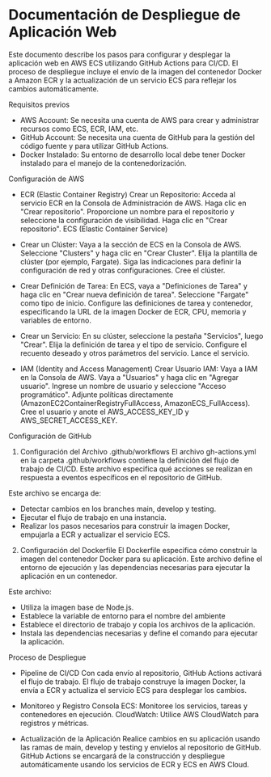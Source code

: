 
# Documentación de Despliegue de Aplicación Web

Este documento describe los pasos para configurar y desplegar la aplicación web en AWS ECS utilizando GitHub Actions para CI/CD. El proceso de despliegue incluye el envío de la imagen del contenedor Docker a Amazon ECR y la actualización de un servicio ECS para reflejar los cambios automáticamente.

Requisitos previos
* AWS Account: Se necesita una cuenta de AWS para crear y administrar recursos como ECS, ECR, IAM, etc.
* GitHub Account: Se necesita una cuenta de GitHub para la gestión del código fuente y para utilizar GitHub Actions.
* Docker Instalado: Su entorno de desarrollo local debe tener Docker instalado para el manejo de la contenedorización.

Configuración de AWS
* ECR (Elastic Container Registry)
Crear un Repositorio:
Acceda al servicio ECR en la Consola de Administración de AWS.
Haga clic en "Crear repositorio".
Proporcione un nombre para el repositorio y seleccione la configuración de visibilidad.
Haga clic en "Crear repositorio".
ECS (Elastic Container Service)

* Crear un Clúster:
Vaya a la sección de ECS en la Consola de AWS.
Seleccione "Clusters" y haga clic en "Crear Cluster".
Elija la plantilla de clúster (por ejemplo, Fargate).
Siga las indicaciones para definir la configuración de red y otras configuraciones.
Cree el clúster.

* Crear Definición de Tarea:
En ECS, vaya a "Definiciones de Tarea" y haga clic en "Crear nueva definición de tarea".
Seleccione "Fargate" como tipo de inicio.
Configure las definiciones de tarea y contenedor, especificando la URL de la imagen Docker de ECR, CPU, memoria y variables de entorno.

* Crear un Servicio:
En su clúster, seleccione la pestaña "Servicios", luego "Crear".
Elija la definición de tarea y el tipo de servicio.
Configure el recuento deseado y otros parámetros del servicio.
Lance el servicio.

* IAM (Identity and Access Management)
Crear Usuario IAM:
Vaya a IAM en la Consola de AWS.
Vaya a "Usuarios" y haga clic en "Agregar usuario".
Ingrese un nombre de usuario y seleccione "Acceso programático".
Adjunte políticas directamente (AmazonEC2ContainerRegistryFullAccess, AmazonECS_FullAccess).
Cree el usuario y anote el AWS_ACCESS_KEY_ID y AWS_SECRET_ACCESS_KEY.

Configuración de GitHub
1. Configuración del Archivo .github/workflows
El archivo gh-actions.yml en la carpeta .github/workflows contiene la definición del flujo de trabajo de CI/CD. Este archivo especifica qué acciones se realizan en respuesta a eventos específicos en el repositorio de GitHub.

Este archivo se encarga de:
* Detectar cambios en los branches main, develop y testing.
* Ejecutar el flujo de trabajo en una instancia.
* Realizar los pasos necesarios para construir la imagen Docker, empujarla a ECR y actualizar el servicio ECS.

2. Configuración del Dockerfile
El Dockerfile especifica cómo construir la imagen del contenedor Docker para su aplicación. Este archivo define el entorno de ejecución y las dependencias necesarias para ejecutar la aplicación en un contenedor.

Este archivo:
* Utiliza la imagen base de Node.js.
* Establece la variable de entorno para el nombre del ambiente
* Establece el directorio de trabajo y copia los archivos de la aplicación.
* Instala las dependencias necesarias y define el comando para ejecutar la aplicación.

Proceso de Despliegue

* Pipeline de CI/CD
Con cada envío al repositorio, GitHub Actions activará el flujo de trabajo.
El flujo de trabajo construye la imagen Docker, la envía a ECR y actualiza el servicio ECS para desplegar los cambios.

* Monitoreo y Registro
Consola ECS: Monitoree los servicios, tareas y contenedores en ejecución.
CloudWatch: Utilice AWS CloudWatch para registros y métricas.

* Actualización de la Aplicación
Realice cambios en su aplicación usando las ramas de main, develop y testing y envíelos al repositorio de GitHub. GitHub Actions se encargará de la construcción y despliegue automáticamente usando los servicios de ECR y ECS en AWS Cloud.
